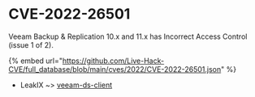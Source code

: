 # CVE-2022-26501

Veeam Backup & Replication 10.x and 11.x has Incorrect Access Control (issue 1 of 2).

{% embed url="https://github.com/Live-Hack-CVE/full_database/blob/main/cves/2022/CVE-2022-26501.json" %}


* LeakIX ~> [veeam-ds-client](https://zeste.alice-snow.ru/2022/database/cve-2022-26501/veeam-ds-client-leakix)